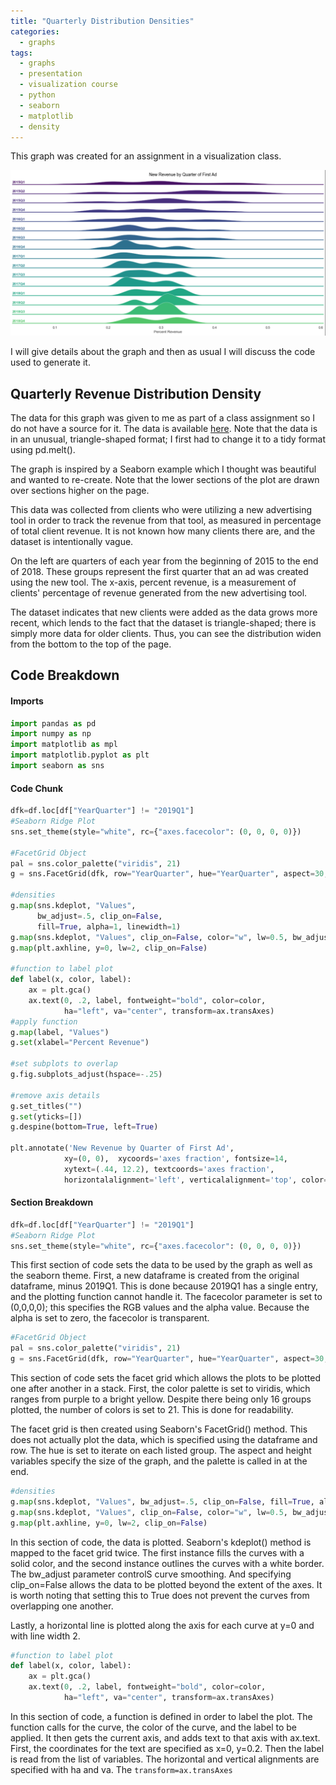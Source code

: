 ```yaml
---
title: "Quarterly Distribution Densities"
categories:
  - graphs
tags:
  - graphs
  - presentation
  - visualization course
  - python
  - seaborn
  - matplotlib
  - density
---
```


This graph was created for an assignment in a visualization class.

<img src="/assets/images/2-30-20-graphs/densities.png"/>

I will give details about the graph and then as usual I will discuss the code used to generate it.


## Quarterly Revenue Distribution Density

The data for this graph was given to me as part of a class assignment so I do not have a source for it. The data is available <a id="raw-url" href="/assets/images/2-30-20-graphs/case_study_3_-_new_ad_revenue.xlsx">here</a>. Note that the data is in an unusual, triangle-shaped format; I first had to change it to a tidy format using pd.melt().

The graph is inspired by a Seaborn example which I thought was beautiful and wanted to re-create. Note that the lower sections of the plot are drawn over sections higher on the page.

This data was collected from clients who were utilizing a new advertising tool in order to track the revenue from that tool, as measured in percentage of total client revenue. It is not known how many clients there are, and the dataset is intentionally vague. 

On the left are quarters of each year from the beginning of 2015 to the end of 2018. These groups represent the first quarter that an ad was created using the new tool. The x-axis, percent revenue, is a measurement of clients' percentage of revenue generated from the new advertising tool.

The dataset indicates that new clients were added as the data grows more recent, which lends to the fact that the dataset is triangle-shaped; there is simply more data for older clients. Thus, you can see the distribution widen from the bottom to the top of the page.

## Code Breakdown

#### Imports
```python
import pandas as pd
import numpy as np
import matplotlib as mpl
import matplotlib.pyplot as plt
import seaborn as sns
```

#### Code Chunk

```python
dfk=df.loc[df["YearQuarter"] != "2019Q1"]
#Seaborn Ridge Plot
sns.set_theme(style="white", rc={"axes.facecolor": (0, 0, 0, 0)})

#FacetGrid Object
pal = sns.color_palette("viridis", 21)
g = sns.FacetGrid(dfk, row="YearQuarter", hue="YearQuarter", aspect=30, height=.5, palette=pal)

#densities
g.map(sns.kdeplot, "Values",
      bw_adjust=.5, clip_on=False,
      fill=True, alpha=1, linewidth=1)
g.map(sns.kdeplot, "Values", clip_on=False, color="w", lw=0.5, bw_adjust=.5)
g.map(plt.axhline, y=0, lw=2, clip_on=False)

#function to label plot
def label(x, color, label):
    ax = plt.gca()
    ax.text(0, .2, label, fontweight="bold", color=color,
            ha="left", va="center", transform=ax.transAxes)
#apply function
g.map(label, "Values")
g.set(xlabel="Percent Revenue")

#set subplots to overlap
g.fig.subplots_adjust(hspace=-.25)

#remove axis details
g.set_titles("")
g.set(yticks=[])
g.despine(bottom=True, left=True)

plt.annotate('New Revenue by Quarter of First Ad',
            xy=(0, 0),  xycoords='axes fraction', fontsize=14,
            xytext=(.44, 12.2), textcoords='axes fraction',
            horizontalalignment='left', verticalalignment='top', color='black')
```

#### Section Breakdown

```python
dfk=df.loc[df["YearQuarter"] != "2019Q1"]
#Seaborn Ridge Plot
sns.set_theme(style="white", rc={"axes.facecolor": (0, 0, 0, 0)})
```

This first section of code sets the data to be used by the graph as well as the seaborn theme. First, a new dataframe is created from the original dataframe, minus 2019Q1. This is done because 2019Q1 has a single entry, and the plotting function cannot handle it. The facecolor parameter is set to (0,0,0,0); this specifies the RGB values and the alpha value. Because the alpha is set to zero, the facecolor is transparent.

```python
#FacetGrid Object
pal = sns.color_palette("viridis", 21)
g = sns.FacetGrid(dfk, row="YearQuarter", hue="YearQuarter", aspect=30, height=.5, palette=pal)
```

This section of code sets the facet grid which allows the plots to be plotted one after another in a stack. First, the color palette is set to viridis, which ranges from purple to a bright yellow. Despite there being only 16 groups plotted, the number of colors is set to 21. This is done for readability.

The facet grid is then created using Seaborn's FacetGrid() method. This does not actually plot the data, which is specified using the dataframe and row. The hue is set to iterate on each listed group. The aspect and height variables specify the size of the graph, and the palette is called in at the end.

```python
#densities
g.map(sns.kdeplot, "Values", bw_adjust=.5, clip_on=False, fill=True, alpha=1, linewidth=1)
g.map(sns.kdeplot, "Values", clip_on=False, color="w", lw=0.5, bw_adjust=.5)
g.map(plt.axhline, y=0, lw=2, clip_on=False)
```

In this section of code, the data is plotted. Seaborn's kdeplot() method is mapped to the facet grid twice. The first instance fills the curves with a solid color, and the second instance outlines the curves with a white border. The bw_adjust parameter controlS curve smoothing. And specifying clip_on=False allows the data to be plotted beyond the extent of the axes. It is worth noting that setting this to True does not prevent the curves from overlapping one another.

Lastly, a horizontal line is plotted along the axis for each curve at y=0 and with line width 2.

```python
#function to label plot
def label(x, color, label):
    ax = plt.gca()
    ax.text(0, .2, label, fontweight="bold", color=color,
            ha="left", va="center", transform=ax.transAxes)
```

In this section of code, a function is defined in order to label the plot. The function calls for the curve, the color of the curve, and the label to be applied. It then gets the current axis, and adds text to that axis with ax.text. First, the coordinates for the text are specified as x=0, y=0.2. Then the label is read from the list of variables. The horizontal and vertical alignments are specified with ha and va. The `transform=ax.transAxes`